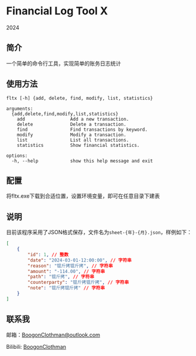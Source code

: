 # Financial Log Tool X

2024

## 简介

一个简单的命令行工具，实现简单的账务日志统计

## 使用方法

```
fltx [-h] {add, delete, find, modify, list, statistics}

arguments:
  {add,delete,find,modify,list,statistics}
    add                 Add a new transaction.
    delete              Delete a transaction.
    find                Find transactions by keyword.
    modify              Modify a transaction.
    list                List all transactions.
    statistics          Show financial statistics.

options:
  -h, --help            show this help message and exit
```

## 配置

将fltx.exe下载到合适位置，设置环境变量，即可在任意目录下建表

## 说明

目前该程序采用了JSON格式保存，文件名为```sheet-{年}-{月}.json```，样例如下：
```json
[
    {
        "id": 1, // 整数
        "date": "2024-03-01-12:00:00", // 字符串
        "reason": "锟斤拷锟斤拷", // 字符串
        "amount": "-114.00", // 字符串
        "path": "锟斤拷", // 字符串
        "counterparty": "锟斤拷锟斤拷", // 字符串
        "note": "锟斤拷锟斤拷" // 字符串
    }
]
```

## 联系我

邮箱：[BoogonClothman@outlook.com](mailto:BoogonClothman@outlook.com)

Bilibili: [BoogonClothman](https://space.bilibili.com/3546377082636530)

